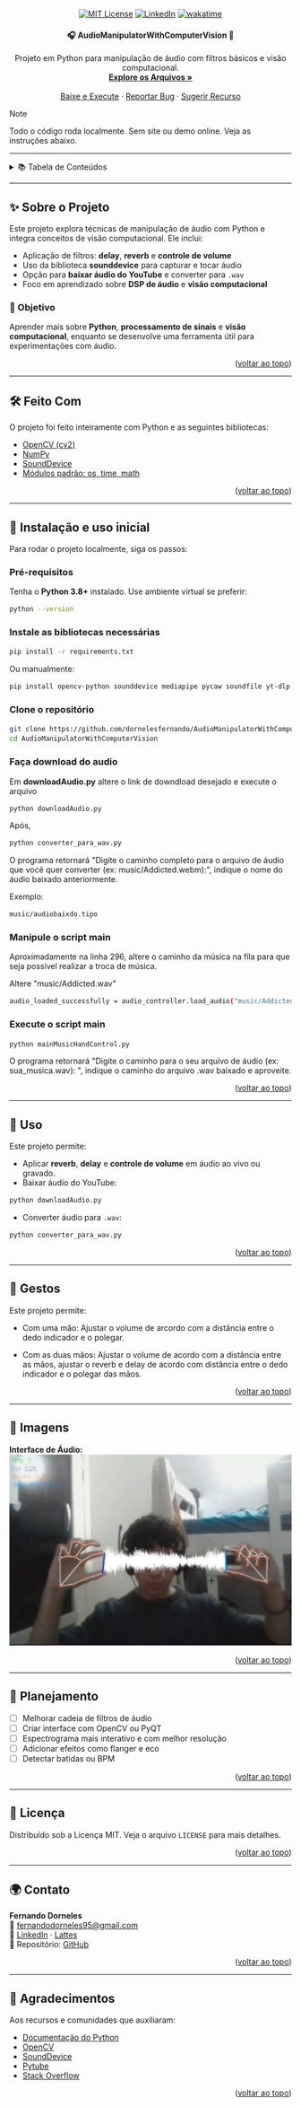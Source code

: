 <a id="readme-top"></a>
<div align="center">
  
  [![MIT License][license-shield]][license-url]
  [![LinkedIn][linkedin-shield]][linkedin-url]
  [![wakatime](https://wakatime.com/badge/user/baef9f39-b902-46fe-8782-24dcaee377e9/project/96a0dc07-5292-4aa6-ba52-eeefff3953a2.svg)](https://wakatime.com/badge/user/baef9f39-b902-46fe-8782-24dcaee377e9/project/96a0dc07-5292-4aa6-ba52-eeefff3953a2)
</div>

<h4 align="center"> 
	🎧 AudioManipulatorWithComputerVision 🎥
</h4>

<p align="center">
  Projeto em Python para manipulação de áudio com filtros básicos e visão computacional.
  <br />
  <a href="https://github.com/dornelesfernando/AudioManipulatorWithComputerVision"><strong>Explore os Arquivos »</strong></a>
  <br />
  <br />
  <a href="#getting-started">Baixe e Execute</a>
  ·
  <a href="https://github.com/dornelesfernando/AudioManipulatorWithComputerVision/issues/new?template=bug-report-%F0%9F%90%9B.md">Reportar Bug</a>
  ·
  <a href="https://github.com/dornelesfernando/AudioManipulatorWithComputerVision/issues/new?template=feature-request-%E2%9C%A8.md">Sugerir Recurso</a>
</p>

> [!NOTE]
> Todo o código roda localmente. Sem site ou demo online. Veja as instruções abaixo.

---

<details>
  <summary>📚 Tabela de Conteúdos</summary>
  <ol>
    <li><a href="#sobre-o-projeto">Sobre o Projeto</a></li>
    <li><a href="#feito-com">Feito Com</a></li>
    <li><a href="#instalação">Instalação</a></li>
    <li><a href="#uso">Uso</a></li>
    <li><a href="#gestos">Uso</a></li>
    <li><a href="#roadmap">Planejamento</a></li>
    <li><a href="#licenca">Licença</a></li>
    <li><a href="#contato">Contato</a></li>
    <li><a href="#agradecimentos">Agradecimentos</a></li>
  </ol>
</details>

---

<a id="sobre-o-projeto"></a>
## ✨ Sobre o Projeto

Este projeto explora técnicas de manipulação de áudio com Python e integra conceitos de visão computacional. Ele inclui:

- Aplicação de filtros: **delay**, **reverb** e **controle de volume**
- Uso da biblioteca **sounddevice** para capturar e tocar áudio
- Opção para **baixar áudio do YouTube** e converter para `.wav`
- Foco em aprendizado sobre **DSP de áudio** e **visão computacional**

### 🎯 Objetivo

Aprender mais sobre **Python**, **processamento de sinais** e **visão computacional**, enquanto se desenvolve uma ferramenta útil para experimentações com áudio.

<p align="right">(<a href="#readme-top">voltar ao topo</a>)</p>

---

<a id="feito-com"></a>
## 🛠️ Feito Com

O projeto foi feito inteiramente com Python e as seguintes bibliotecas:

* [OpenCV (cv2)](https://pypi.org/project/opencv-python/)
* [NumPy](https://numpy.org/)
* [SoundDevice](https://pypi.org/project/sounddevice/)
* [Módulos padrão: os, time, math](https://docs.python.org/3/)

<p align="right">(<a href="#readme-top">voltar ao topo</a>)</p>

---

<a id="instalacao"></a>
## 🚀 Instalação e uso inicial

Para rodar o projeto localmente, siga os passos:

### Pré-requisitos

Tenha o **Python 3.8+** instalado. Use ambiente virtual se preferir:

```sh
python --version
```

### Instale as bibliotecas necessárias

```sh
pip install -r requirements.txt
```

Ou manualmente:

```sh
pip install opencv-python sounddevice mediapipe pycaw soundfile yt-dlp pydub pedalboard
```

### Clone o repositório

```sh
git clone https://github.com/dornelesfernando/AudioManipulatorWithComputerVision.git
cd AudioManipulatorWithComputerVision
```

### Faça download do audio

Em **downloadAudio.py** altere o link de downdload desejado e execute o arquivo

```sh
python downloadAudio.py
```

Após,
```sh
python converter_para_wav.py
```

O programa retornará "Digite o caminho completo para o arquivo de áudio que você quer converter (ex: music/Addicted.webm):", indique o nome do áudio baixado anteriormente.

Exemplo:
```sh
music/audiobaixdo.tipo
```

### Manipule o script main

Aproximadamente na linha 296, altere o caminho da música na fila para que seja possível realizar a troca de música.

Altere "music/Addicted.wav"
```sh
audio_loaded_successfully = audio_controller.load_audio("music/Addicted.wav")
```

### Execute o script main

```sh
python mainMusicHandControl.py
```

O programa retornará "Digite o caminho para o seu arquivo de áudio (ex: sua_musica.wav): ", indique o caminho do arquivo .wav baixado e aproveite.

<p align="right">(<a href="#readme-top">voltar ao topo</a>)</p>

---

<a id="uso"></a>
## 🌟 Uso

Este projeto permite:

- Aplicar **reverb**, **delay** e **controle de volume** em áudio ao vivo ou gravado.
- Baixar áudio do YouTube:

```sh
python downloadAudio.py
```

- Converter áudio para `.wav`:

```sh
python converter_para_wav.py
```

<p align="right">(<a href="#readme-top">voltar ao topo</a>)</p>

---

<a id="gestos"></a>
## 👋 Gestos

Este projeto permite:

- Com uma mão: Ajustar o volume de arcordo com a distância entre o dedo indicador e o polegar.

- Com as duas mãos: Ajustar o volume de acordo com a distância entre as mãos, ajustar o reverb e delay de acordo com distância entre o dedo indicador e o polegar das mãos.


<p align="right">(<a href="#readme-top">voltar ao topo</a>)</p>

---

<a id="images"></a>
## 📸 Imagens

**Interface de Áudio:**  
![Audio Interface](./images/uso.jpg)


<p align="right">(<a href="#readme-top">voltar ao topo</a>)</p>

---

<a id="planejamento"></a>
## 📍 Planejamento

- [ ] Melhorar cadeia de filtros de áudio  
- [ ] Criar interface com OpenCV ou PyQT  
- [ ] Espectrograma mais interativo e com melhor resolução  
- [ ] Adicionar efeitos como flanger e eco  
- [ ] Detectar batidas ou BPM  

<p align="right">(<a href="#readme-top">voltar ao topo</a>)</p>

---

<a id="licenca"></a>
## 📝 Licença

Distribuído sob a Licença MIT. Veja o arquivo `LICENSE` para mais detalhes.

<p align="right">(<a href="#readme-top">voltar ao topo</a>)</p>

---

<a id="contato"></a>
## 🌍 Contato

**Fernando Dorneles**  
📧 fernandodorneles95@gmail.com  
🔗 [LinkedIn](https://www.linkedin.com/in/fernandodorneles) · [Lattes](http://lattes.cnpq.br/0532418852427960)  
🔗 Repositório: [GitHub](https://github.com/dornelesfernando/AudioManipulatorWithComputerVision)

<p align="right">(<a href="#readme-top">voltar ao topo</a>)</p>

---

<a id="agradecimentos"></a>
## 🤝 Agradecimentos

Aos recursos e comunidades que auxiliaram:

- [Documentação do Python](https://docs.python.org/)
- [OpenCV](https://docs.opencv.org/)
- [SoundDevice](https://python-sounddevice.readthedocs.io/)
- [Pytube](https://pytube.io/)
- [Stack Overflow](https://stackoverflow.com/)

<p align="right">(<a href="#readme-top">voltar ao topo</a>)</p>

<!-- MARKDOWN LINKS & IMAGES -->
<!-- https://www.markdownguide.org/basic-syntax/#reference-style-links -->
[license-shield]: https://img.shields.io/github/license/dornelesfernando/AgrIFFar.svg?style=for-the-badge
[license-url]: https://github.com/dornelesfernando/AgrIFFar/blob/main/LICENSE
[linkedin-shield]: https://img.shields.io/badge/-LinkedIn-black.svg?style=for-the-badge&logo=linkedin&colorB=555
[linkedin-url]: https://www.linkedin.com/in/fernandodorneles
